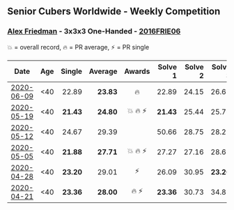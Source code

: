 ## Senior Cubers Worldwide - Weekly Competition
### [Alex Friedman](../alex_friedman.md) - 3x3x3 One-Handed - [2016FRIE06](https://www.worldcubeassociation.org/persons/2016FRIE06?event=333oh)

💥 = overall record, 🔥 = PR average, ⚡ = PR single

| Date | Age | Single | Average | Awards | Solve 1 | Solve 2 | Solve 3 | Solve 4 | Solve 5 | Video |
| :--: | :--: | --: | --: | :--: | --: | --: | --: | --: | --: | :-- |
| [2020-06-09](../../results/333oh/2020-06-09.md) | <40 | 22.89 | **23.83** | 🔥 | 22.89 | 24.15 | 26.65 | 24.15 | 23.18 | [Link](https://www.facebook.com/events/903549840109576/permalink/907939493003944/) |
| [2020-05-19](../../results/333oh/2020-05-19.md) | <40 | **21.43** | **24.80** | 💥 🔥 ⚡ | **21.43** | 25.44 | 25.76 | 25.00 | 23.97 | [Link](https://www.facebook.com/events/1880761498725633/permalink/1881033222031794/) |
| [2020-05-12](../../results/333oh/2020-05-12.md) | <40 | 24.67 | 29.39 |  | 50.66 | 28.75 | 28.27 | 31.15 | 24.67 | [Link](https://www.facebook.com/events/546188069600739/permalink/550339859185560/) |
| [2020-05-05](../../results/333oh/2020-05-05.md) | <40 | **21.88** | **27.71** | 💥 🔥 ⚡ | 27.27 | 27.16 | 28.69 | 36.05 | **21.88** | [Link](https://www.facebook.com/events/3313106775587396/permalink/3318782515019822/) |
| [2020-04-28](../../results/333oh/2020-04-28.md) | <40 | **23.20** | 29.01 | ⚡ | 26.09 | 30.95 | **23.20** | 29.98 | 34.02 | [Link](https://www.facebook.com/events/535188653858103/permalink/538723453504623/) |
| [2020-04-21](../../results/333oh/2020-04-21.md) | <40 | **23.36** | **28.00** | 🔥 ⚡ | **23.36** | 30.73 | 34.82 | 27.46 | 25.82 | [Link](https://www.facebook.com/events/880278499062375/permalink/883239652099593/) |


<!-- Global site tag (gtag.js) - Google Analytics -->
<script async src="https://www.googletagmanager.com/gtag/js?id=UA-86348435-3"></script>
<script>window.dataLayer = window.dataLayer || []; function gtag() {dataLayer.push(arguments);} gtag('js', new Date()); gtag('config', 'UA-86348435-3');</script>
